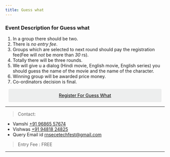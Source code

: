 ```yaml
---
title: Guess what
---
```



### Event Description for Guess what 
 
1. In a group there should be two. 
2. There is *no entry fee*.
3. Groups which are selected to next round should pay the registration fee(Fee will *not* be more than *30* rs).
4. Totally there will be three rounds. 
5. We will give u a dialog (Hindi movie, English movie, English series) you should guess the name of the movie and the name of the character.
6. Winning group will be awarded price money. 
7. Co-ordinators decision is final.
<div class='button -regular center'>
<a  target="_blank" href="https://goo.gl/forms/pPs98LbyaOMOmIEO2">Register for Guess what </a> 
</div>


<hr>

> Contact:
  
* Vamshi <a href="tel:+919686557674">+91 96865 57674</a>
* Vishwas   <a href="tel:+919481824825">+91 94818 24825</a>
* Query Email id   <a href="mailto:{{ site.email }}">rnsecetechfest@gmail.com</a>

> Entry Fee : FREE


<hr>


<style>
.button {
  display: flex;
  overflow: hidden;

  margin: 10px;
  padding: 12px 12px;

  cursor: pointer;
  user-select: none;
  transition: all 60ms ease-in-out;
  text-align: center;
  white-space: nowrap;
  text-decoration: none !important;
  text-transform: none;
  text-transform: capitalize;

  color: #fff;
  border: 0 none;
  border-radius: 4px;

  font-size: 14px;
  font-weight: 500;
  line-height: 1.3;

  -webkit-appearance: none;
  -moz-appearance:    none;
  appearance:         none;
 
  justify-content: center;
  align-items: center;
  flex: 0 0 160px;

  &:hover {
    transition: all 60ms ease;

    opacity: .85;
  }
  
  &:active {
    transition: all 60ms ease;
    opacity: .75;
  }
  
  &:focus {
    outline: 1px dotted #959595;
    outline-offset: -4px;
  }
}


.button.-regular {
  color: #202129;
  background-color: #edeeee;
  
  &:hover {
    color: #202129;
    background-color: #e1e2e2;
    opacity: 1;
  }
  
  &:active {
    background-color: #d5d6d6;
    opacity: 1;
  }
}
</style>

